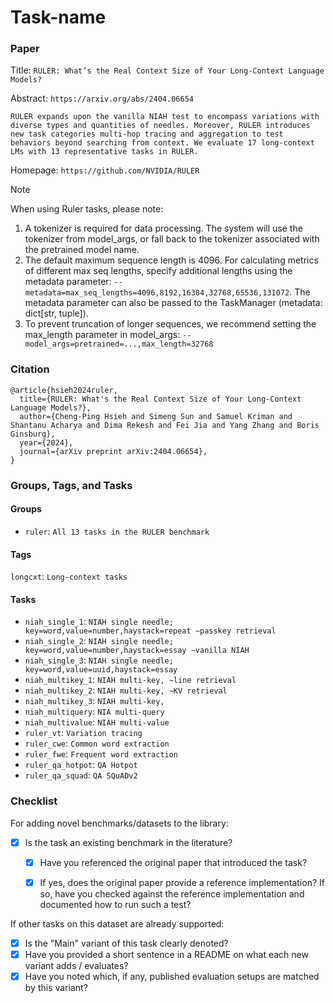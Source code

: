 # Task-name

### Paper

Title: `RULER: What’s the Real Context Size of Your Long-Context Language Models?`

Abstract: `https://arxiv.org/abs/2404.06654`

`RULER expands upon the vanilla NIAH test to encompass variations with diverse types and quantities of needles. Moreover, RULER introduces new task categories multi-hop tracing and aggregation to test behaviors beyond searching from context. We evaluate 17 long-context LMs with 13 representative tasks in RULER.`

Homepage: `https://github.com/NVIDIA/RULER`

> [!NOTE]
> When using Ruler tasks, please note:
> 1. A tokenizer is required for data processing. The system will use the tokenizer from model_args, or fall back to the tokenizer associated with the pretrained model name.
> 2. The default maximum sequence length is 4096. For calculating metrics of different max seq lengths, specify additional lengths using the metadata parameter:
>   `--metadata=max_seq_lengths=4096,8192,16384,32768,65536,131072`. The metadata parameter can also be passed to the TaskManager (metadata: dict[str, tuple]).
> 3. To prevent truncation of longer sequences, we recommend setting the max_length parameter in model_args:
>   `--model_args=pretrained=...,max_length=32768`

### Citation

```
@article{hsieh2024ruler,
  title={RULER: What's the Real Context Size of Your Long-Context Language Models?},
  author={Cheng-Ping Hsieh and Simeng Sun and Samuel Kriman and Shantanu Acharya and Dima Rekesh and Fei Jia and Yang Zhang and Boris Ginsburg},
  year={2024},
  journal={arXiv preprint arXiv:2404.06654},
}
```

### Groups, Tags, and Tasks

#### Groups

* `ruler`: `All 13 tasks in the RULER benchmark`

#### Tags

`longcxt`: `Long-context tasks`

#### Tasks

* `niah_single_1`: `NIAH single needle; key=word,value=number,haystack=repeat ∼passkey retrieval`
* `niah_single_2`: `NIAH single needle; key=word,value=number,haystack=essay ∼vanilla NIAH`
* `niah_single_3`: `NIAH single needle; key=word,value=uuid,haystack=essay`
* `niah_multikey_1`: `NIAH multi-key, ∼line retrieval`
* `niah_multikey_2`: `NIAH multi-key, ∼KV retrieval`
* `niah_multikey_3`: `NIAH multi-key, `
* `niah_multiquery`: `NIA multi-query`
* `niah_multivalue`: `NIAH multi-value`
* `ruler_vt`: `Variation tracing`
* `ruler_cwe`: `Common word extraction`
* `ruler_fwe`: `Frequent word extraction`
* `ruler_qa_hotpot`: `QA Hotpot`
* `ruler_qa_squad`: `QA SQuADv2`

### Checklist

For adding novel benchmarks/datasets to the library:
* [x] Is the task an existing benchmark in the literature?
  * [x] Have you referenced the original paper that introduced the task?
  * [x] If yes, does the original paper provide a reference implementation? If so, have you checked against the reference implementation and documented how to run such a test?


If other tasks on this dataset are already supported:
* [x] Is the "Main" variant of this task clearly denoted?
* [x] Have you provided a short sentence in a README on what each new variant adds / evaluates?
* [x] Have you noted which, if any, published evaluation setups are matched by this variant?
